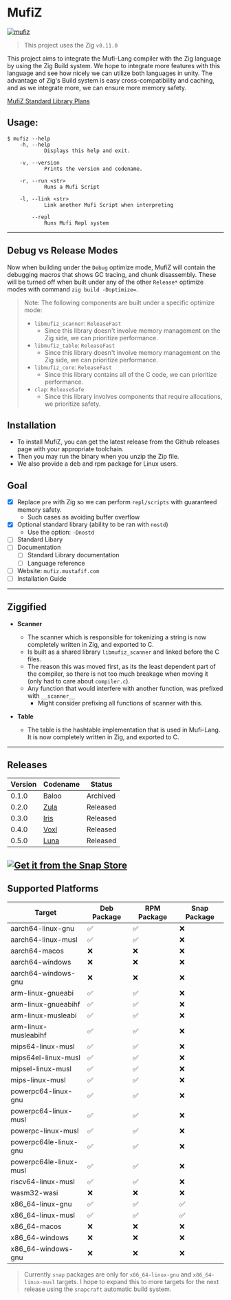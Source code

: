 # MufiZ

[![mufiz](https://snapcraft.io/mufiz/badge.svg)](https://snapcraft.io/mufiz)

> This project uses the Zig `v0.11.0`

This project aims to integrate the Mufi-Lang compiler with the Zig language by using the 
Zig Build system. We hope to integrate more features with this language and see how nicely 
we can utilize both languages in unity. The advantage of Zig's Build system is easy cross-compatibility and caching, and as we integrate more,
we can ensure more memory safety.

[MufiZ Standard Library Plans](stdlib.md)

## Usage:

```shell
$ mufiz --help 
    -h, --help
            Displays this help and exit.

    -v, --version
            Prints the version and codename.

    -r, --run <str>
            Runs a Mufi Script

    -l, --link <str>
            Link another Mufi Script when interpreting

        --repl
            Runs Mufi Repl system
```

---

## Debug vs Release Modes

Now when building under the `Debug` optimize mode, MufiZ will contain the debugging macros
that shows GC tracing, and chunk disassembly. These will be turned off when built under any of
the other `Release*` optimize modes with command `zig build -Doptimize=`.

> Note: The following components are built under a specific optimize mode:
>
> - `libmufiz_scanner`: `ReleaseFast`
>   - Since this library doesn't involve memory management on the Zig side, we can prioritize performance.
> - `libmufiz_table`: `ReleaseFast`
>   - Since this library doesn't involve memory management on the Zig side, we can prioritize performance.
> - `libmufiz_core`: `ReleaseFast`
>   - Since this library contains all of the C code, we can prioritize performance.
> - `clap`: `ReleaseSafe`
>   - Since this library involves components that require allocations, we prioritize safety.

## Installation

- To install MufiZ, you can get the latest release from the Github releases page with your appropriate toolchain.
- Then you may run the binary when you unzip the Zip file.
- We also provide a deb and rpm package for Linux users.

## Goal

- [X] Replace `pre` with Zig so we can perform `repl/scripts` with guaranteed memory safety.
  - Such cases as avoiding buffer overflow
- [X] Optional standard library (ability to be ran with `nostd`)
  - Use the option: `-Dnostd`
- [ ] Standard Libary
- [ ] Documentation
  - [ ] Standard Library documentation
  - [ ] Language reference
- [ ] Website: `mufiz.mustafif.com`
- [ ] Installation Guide

---

## Ziggified

- **Scanner**
  - The scanner which is responsible for tokenizing a string is now completely written in Zig, and exported to C.
  - Is built as a shared library `libmufiz_scanner` and linked before the C files.
  - The reason this was moved first, as its the least dependent part of the compiler, so there is not
  too much breakage when moving it (only had to care about `compiler.c`).
  - Any function that would interfere with another function, was prefixed with `__scanner__`
    - Might consider prefixing all functions of scanner with this.

- **Table**  
  - The table is the hashtable implementation that is used in Mufi-Lang. It is now completely written in Zig, and exported to C.

---

## Releases

| Version | Codename                                                      | Status   |
| ------- | ------------------------------------------------------------- | -------- |
| 0.1.0   | Baloo                                                         | Archived |
| 0.2.0   | [Zula](https://github.com/Mustafif/MufiZ/releases/tag/v0.2.0) | Released |
| 0.3.0   | [Iris](https://github.com/Mustafif/MufiZ/releases/tag/v0.3.0) | Released |
| 0.4.0   | [Voxl](https://github.com/Mustafif/MufiZ/releases/tag/v0.4.0) | Released |
| 0.5.0  | [Luna](https://github.com/Mustafif/MufiZ/releases/tag/v0.5.0)  | Released |

[![Get it from the Snap Store](https://snapcraft.io/static/images/badges/en/snap-store-black.svg)](https://snapcraft.io/mufiz)
---

## Supported Platforms

| Target                 | Deb Package        | RPM Package        | Snap Package       |
| ---------------------- | ------------------ | ------------------ | ------------------ |
| aarch64-linux-gnu      | :white_check_mark: | :white_check_mark: | :x:                |
| aarch64-linux-musl     | :white_check_mark: | :white_check_mark: | :x:                |
| aarch64-macos          | :x:                | :x:                | :x:                |
| aarch64-windows        | :x:                | :x:                | :x:                |
| aarch64-windows-gnu    | :x:                | :x:                | :x:                |
| arm-linux-gnueabi      | :white_check_mark: | :white_check_mark: | :x:                |
| arm-linux-gnueabihf    | :white_check_mark: | :white_check_mark: | :x:                |
| arm-linux-musleabi     | :white_check_mark: | :white_check_mark: | :x:                |
| arm-linux-musleabihf   | :white_check_mark: | :white_check_mark: | :x:                |
| mips64-linux-musl      | :white_check_mark: | :white_check_mark: | :x:                |
| mips64el-linux-musl    | :white_check_mark: | :white_check_mark: | :x:                |
| mipsel-linux-musl      | :white_check_mark: | :white_check_mark: | :x:                |
| mips-linux-musl        | :white_check_mark: | :white_check_mark: | :x:                |
| powerpc64-linux-gnu    | :white_check_mark: | :white_check_mark: | :x:                |
| powerpc64-linux-musl   | :white_check_mark: | :white_check_mark: | :x:                |
| powerpc-linux-musl     | :white_check_mark: | :white_check_mark: | :x:                |
| powerpc64le-linux-gnu  | :white_check_mark: | :white_check_mark: | :x:                |
| powerpc64le-linux-musl | :white_check_mark: | :white_check_mark: | :x:                |
| riscv64-linux-musl     | :white_check_mark: | :white_check_mark: | :x:                |
| wasm32-wasi            | :x:                | :x:                | :x:                |
| x86_64-linux-gnu       | :white_check_mark: | :white_check_mark: | :white_check_mark: |
| x86_64-linux-musl      | :white_check_mark: | :white_check_mark: | :white_check_mark: |
| x86_64-macos           | :x:                | :x:                | :x:                |
| x86_64-windows         | :x:                | :x:                | :x:                |
| x86_64-windows-gnu     | :x:                | :x:                | :x:                |

> Currently `snap` packages are only for `x86_64-linux-gnu` and `x86_64-linux-musl` targets. I hope to expand this to more targets for the next release using the `snapcraft` automatic build system.
